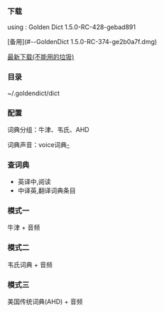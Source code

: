 
### 下载

using : Golden Dict 1.5.0-RC-428-gebad891

[备用](#--GoldenDict 1.5.0-RC-374-ge2b0a7f.dmg)

[最新下载(不能用的垃圾)](https://github.com/goldendict/goldendict/wiki/Early-Access-Builds-for-Mac-OS-X)

### 目录

~/.goldendict/dict

### 配置

词典分组：牛津、韦氏、AHD

词典声音：voice词典[-](暂定--[牛津英汉]牛津高阶双解7版-itarcy(270MB))

### 查词典

- 英译中,阅读
- 中译英,翻译词典条目

### 模式一

牛津 + 音频

### 模式二

韦氏词典 + 音频

### 模式三

美国传统词典(AHD) + 音频

